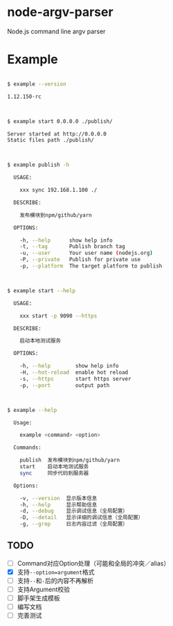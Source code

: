 # node-argv-parser
Node.js command line argv parser

# Example

```bash

$ example --version 

1.12.150-rc



$ example start 0.0.0.0 ./publish/ 

Server started at http://0.0.0.0
Static files path ./publish/



$ example publish -h 

  USAGE:

    xxx sync 192.168.1.100 ./

  DESCRIBE:

    发布模块到npm/github/yarn

  OPTIONS:

    -h, --help      show help info
    -t, --tag       Publish branch tag
    -u, --user      Your user name (nodejs.org)
    -P, --private   Publish for private use
    -p, --platform  The target platform to publish



$ example start --help 

  USAGE:

    xxx start -p 9090 --https

  DESCRIBE:

    启动本地测试服务

  OPTIONS:

    -h, --help        show help info
    -H, --hot-reload  enable hot reload
    -s, --https       start https server
    -p, --port        output path



$ example --help 

  Usage:

    example <command> <option>

  Commands:

    publish  发布模块到npm/github/yarn
    start    启动本地测试服务
    sync     同步代码到服务器

  Options:

    -v, --version  显示版本信息
    -h, --help     显示帮助信息
    -d, --debug    显示调试信息（全局配置）
    -D, --detail   显示详细的调试信息（全局配置）
    -g, --grep     日志内容过滤（全局配置）
```

## TODO

- [ ] Command对应Option处理（可能和全局的冲突／alias）
- [x] 支持`--option=argument`格式
- [ ] 支持`--`和`-`后的内容不再解析
- [ ] 支持Argument校验
- [ ] 脚手架生成模板
- [ ] 编写文档
- [ ] 完善测试
